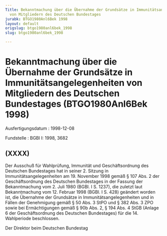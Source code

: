 ```yaml
---
Title: Bekanntmachung über die Übernahme der Grundsätze in Immunitätsangelegenheiten
  von Mitgliedern des Deutschen Bundestages
jurabk: BTGO1980Anl6Bek 1998
layout: default
origslug: btgo1980anl6bek_1998
slug: btgo1980anl6bek_1998

---
```


# Bekanntmachung über die Übernahme der Grundsätze in Immunitätsangelegenheiten von Mitgliedern des Deutschen Bundestages (BTGO1980Anl6Bek 1998)

Ausfertigungsdatum
:   1998-12-08

Fundstelle
:   BGBl I: 1998, 3682

## (XXXX)

Der Ausschuß für Wahlprüfung, Immunität und Geschäftsordnung des
Deutschen Bundestages hat in seiner 2. Sitzung in
Immunitätsangelegenheiten am 19. November 1998 gemäß § 107 Abs. 2 der
Geschäftsordnung des Deutschen Bundestages in der Fassung der
Bekanntmachung vom 2. Juli 1980 (BGBl. I S. 1237), die zuletzt laut
Bekanntmachung vom 12. Februar 1998 (BGBl. I S. 428) geändert worden
ist, die Übernahme der Grundsätze in Immunitätsangelegenheiten und in
Fällen der Genehmigung gemäß § 50 Abs. 3 StPO und § 382 Abs. 3 ZPO
sowie bei Ermächtigungen gemäß § 90b Abs. 2, § 194 Abs. 4 StGB (Anlage
6 der Geschäftsordnung des Deutschen Bundestages) für die 14.
Wahlperiode beschlossen.

Der Direktor beim Deutschen Bundestag

